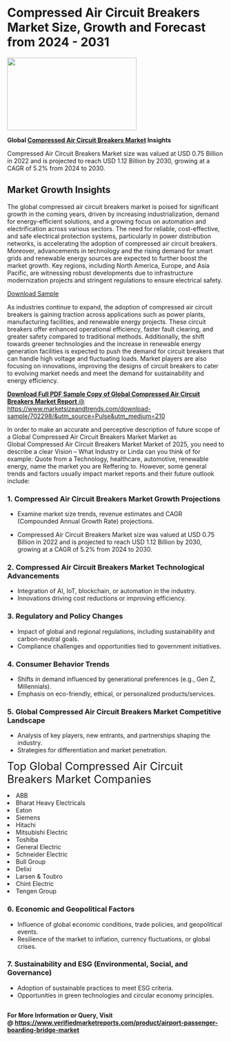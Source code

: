 <H1>Compressed Air Circuit Breakers Market Size, Growth and Forecast from 2024 - 2031</H1><img class="aligncenter size-medium wp-image-584254" src="https://thirdeyenews.in/wp-content/uploads/2024/09/Global-Market-Research-300x168.jpeg" alt="" width="300" height="168" /><p><strong>Global&nbsp;<a href="https://www.marketsizeandtrends.com/download-sample/702298/&amp;utm_source=Pulse&amp;utm_medium=210">Compressed Air Circuit Breakers Market</a> Insights</strong></p><p>Compressed Air Circuit Breakers Market size was valued at USD 0.75 Billion in 2022 and is projected to reach USD 1.12 Billion by 2030, growing at a CAGR of 5.2% from 2024 to 2030.</p><p><h2>Market Growth Insights</h2> <p>The global compressed air circuit breakers market is poised for significant growth in the coming years, driven by increasing industrialization, demand for energy-efficient solutions, and a growing focus on automation and electrification across various sectors. The need for reliable, cost-effective, and safe electrical protection systems, particularly in power distribution networks, is accelerating the adoption of compressed air circuit breakers. Moreover, advancements in technology and the rising demand for smart grids and renewable energy sources are expected to further boost the market growth. Key regions, including North America, Europe, and Asia Pacific, are witnessing robust developments due to infrastructure modernization projects and stringent regulations to ensure electrical safety.</p> <p><a href="#">Download Sample</a></p> <p>As industries continue to expand, the adoption of compressed air circuit breakers is gaining traction across applications such as power plants, manufacturing facilities, and renewable energy projects. These circuit breakers offer enhanced operational efficiency, faster fault clearing, and greater safety compared to traditional methods. Additionally, the shift towards greener technologies and the increase in renewable energy generation facilities is expected to push the demand for circuit breakers that can handle high voltage and fluctuating loads. Market players are also focusing on innovations, improving the designs of circuit breakers to cater to evolving market needs and meet the demand for sustainability and energy efficiency.</p> <p><a href="#"></p><p><span class=""><strong>Download Full PDF Sample Copy of Global Compressed Air Circuit Breakers Market Report</strong> @ <a href="https://www.marketsizeandtrends.com/download-sample/702298/&amp;utm_source=Pulse&amp;utm_medium=210" target="_blank">https://www.marketsizeandtrends.com/download-sample/702298/&amp;utm_source=Pulse&amp;utm_medium=210</a></span></p><p>In order to make an accurate and perceptive description of future scope of a Global&nbsp;Compressed Air Circuit Breakers Market Market as Global&nbsp;Compressed Air Circuit Breakers Market Market of 2025, you need to describe a clear Vision &ndash; What Industry or Linda can you think of for example: Quote from a Technology, healthcare, automotive, renewable energy, name the market you are Reffering to. However, some general trends and factors usually impact market reports and their future outlook include:</p><h3>1.&nbsp;<strong>Compressed Air Circuit Breakers Market Growth Projections</strong></h3><ul><li>Examine market size trends, revenue estimates and CAGR (Compounded Annual Growth Rate) projections.</li><li><p>Compressed Air Circuit Breakers Market size was valued at USD 0.75 Billion in 2022 and is projected to reach USD 1.12 Billion by 2030, growing at a CAGR of 5.2% from 2024 to 2030.</p></li></ul><h3>2.&nbsp;<strong>Compressed Air Circuit Breakers Market Technological Advancements</strong></h3><ul><li>Integration of AI, IoT, blockchain, or automation in the industry.</li><li>Innovations driving cost reductions or improving efficiency.</li></ul><h3>3.&nbsp;<strong>Regulatory and Policy Changes</strong></h3><ul><li>Impact of global and regional regulations, including sustainability and carbon-neutral goals.</li><li>Compliance challenges and opportunities tied to government initiatives.</li></ul><h3>4.&nbsp;<strong>Consumer Behavior Trends</strong></h3><ul><li>Shifts in demand influenced by generational preferences (e.g., Gen Z, Millennials).</li><li>Emphasis on eco-friendly, ethical, or personalized products/services.</li></ul><h3>5.&nbsp;<strong>Global Compressed Air Circuit Breakers Market Competitive Landscape</strong></h3><ul><li>Analysis of key players, new entrants, and partnerships shaping the industry.</li><li>Strategies for differentiation and market penetration.</li></ul><p data-pm-slice="1 1 []"><span style="color: inherit; font-family: inherit; font-size: 25px;">Top Global Compressed Air Circuit Breakers Market Companies</span></p><div class="" data-test-id=""><p><li>ABB</li><li> Bharat Heavy Electricals</li><li> Eaton</li><li> Siemens</li><li> Hitachi</li><li> Mitsubishi Electric</li><li> Toshiba</li><li> General Electric</li><li> Schneider Electric</li><li> Bull Group</li><li> Delixi</li><li> Larsen & Toubro</li><li> Chint Electric</li><li> Tengen Group</li></p></div><h3>6.&nbsp;<strong>Economic and Geopolitical Factors</strong></h3><ul><li>Influence of global economic conditions, trade policies, and geopolitical events.</li><li>Resilience of the market to inflation, currency fluctuations, or global crises.</li></ul><h3>7.&nbsp;<strong>Sustainability and ESG (Environmental, Social, and Governance)</strong></h3><ul><li>Adoption of sustainable practices to meet ESG criteria.</li><li>Opportunities in green technologies and circular economy principles.</li></ul><h2><strong style="font-size: 14px;">For More Information or Query, Visit @&nbsp;</strong><a style="background-color: #ffffff; font-size: 14px;" href="https://www.marketsizeandtrends.com/report/compressed-air-circuit-breakers-market/" target="_blank">https://www.verifiedmarketreports.com/product/airport-passenger-boarding-bridge-market</a></h2>

